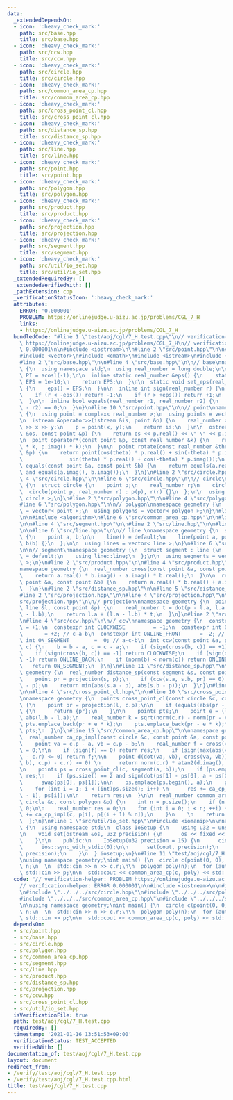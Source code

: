 ```yaml
---
data:
  _extendedDependsOn:
  - icon: ':heavy_check_mark:'
    path: src/base.hpp
    title: src/base.hpp
  - icon: ':heavy_check_mark:'
    path: src/ccw.hpp
    title: src/ccw.hpp
  - icon: ':heavy_check_mark:'
    path: src/circle.hpp
    title: src/circle.hpp
  - icon: ':heavy_check_mark:'
    path: src/common_area_cp.hpp
    title: src/common_area_cp.hpp
  - icon: ':heavy_check_mark:'
    path: src/cross_point_cl.hpp
    title: src/cross_point_cl.hpp
  - icon: ':heavy_check_mark:'
    path: src/distance_sp.hpp
    title: src/distance_sp.hpp
  - icon: ':heavy_check_mark:'
    path: src/line.hpp
    title: src/line.hpp
  - icon: ':heavy_check_mark:'
    path: src/point.hpp
    title: src/point.hpp
  - icon: ':heavy_check_mark:'
    path: src/polygon.hpp
    title: src/polygon.hpp
  - icon: ':heavy_check_mark:'
    path: src/product.hpp
    title: src/product.hpp
  - icon: ':heavy_check_mark:'
    path: src/projection.hpp
    title: src/projection.hpp
  - icon: ':heavy_check_mark:'
    path: src/segment.hpp
    title: src/segment.hpp
  - icon: ':heavy_check_mark:'
    path: src/util/io_set.hpp
    title: src/util/io_set.hpp
  _extendedRequiredBy: []
  _extendedVerifiedWith: []
  _pathExtension: cpp
  _verificationStatusIcon: ':heavy_check_mark:'
  attributes:
    ERROR: '0.000001'
    PROBLEM: https://onlinejudge.u-aizu.ac.jp/problems/CGL_7_H
    links:
    - https://onlinejudge.u-aizu.ac.jp/problems/CGL_7_H
  bundledCode: "#line 1 \"test/aoj/cgl/7_H.test.cpp\"\n// verification-helper: PROBLEM\
    \ https://onlinejudge.u-aizu.ac.jp/problems/CGL_7_H\n// verification-helper: ERROR\
    \ 0.000001\n\n#include <iostream>\n\n#line 2 \"src/point.hpp\"\n\n#include <complex>\n\
    #include <vector>\n#include <cmath>\n#include <istream>\n#include <ostream>\n\n\
    #line 2 \"src/base.hpp\"\n\n#line 4 \"src/base.hpp\"\n\n// base\nnamespace geometry\
    \ {\n  using namespace std;\n  using real_number = long double;\n\n  const real_number\
    \ PI = acosl(-1);\n\n  inline static real_number &eps() {\n    static real_number\
    \ EPS = 1e-10;\n    return EPS;\n  }\n\n  static void set_eps(real_number EPS)\
    \ {\n    eps() = EPS;\n  }\n\n  inline int sign(real_number r) {\n    set_eps(1e-10);\n\
    \    if (r < -eps()) return -1;\n    if (r > +eps()) return +1;\n    return 0;\n\
    \  }\n\n  inline bool equals(real_number r1, real_number r2) {\n    return sign(r1\
    \ - r2) == 0;\n  }\n}\n#line 10 \"src/point.hpp\"\n\n// point\nnamespace geometry\
    \ {\n  using point = complex< real_number >;\n  using points = vector< point >;\n\
    \n  istream &operator>>(istream &is, point &p) {\n    real_number x, y;\n    is\
    \ >> x >> y;\n    p = point(x, y);\n    return is;\n  }\n\n  ostream &operator<<(ostream\
    \ &os, const point &p) {\n    return os << p.real() << \" \" << p.imag();\n  }\n\
    \n  point operator*(const point &p, const real_number &k) {\n    return point(p.real()\
    \ * k, p.imag() * k);\n  }\n\n  point rotate(const real_number &theta, const point\
    \ &p) {\n    return point(cos(theta) * p.real() + sin(-theta) * p.imag(),\n  \
    \               sin(theta) * p.real() + cos(-theta) * p.imag());\n  }\n\n  bool\
    \ equals(const point &a, const point &b) {\n    return equals(a.real(), b.real())\
    \ and equals(a.imag(), b.imag());\n  }\n}\n#line 2 \"src/circle.hpp\"\n\n#line\
    \ 4 \"src/circle.hpp\"\n\n#line 6 \"src/circle.hpp\"\n\n// circle\nnamespace geometry\
    \ {\n  struct circle {\n    point p;\n    real_number r;\n    circle() {}\n  \
    \  circle(point p, real_number r) : p(p), r(r) {}\n  };\n\n  using circles = vector<\
    \ circle >;\n}\n#line 2 \"src/polygon.hpp\"\n\n#line 4 \"src/polygon.hpp\"\n\n\
    #line 6 \"src/polygon.hpp\"\n\n// polygon\nnamespace geometry {\n  using polygon\
    \ = vector< point >;\n  using polygons = vector< polygon >;\n}\n#line 2 \"src/common_area_cp.hpp\"\
    \n\n#include <algorithm>\n#line 6 \"src/common_area_cp.hpp\"\n\n#line 2 \"src/segment.hpp\"\
    \n\n#line 4 \"src/segment.hpp\"\n\n#line 2 \"src/line.hpp\"\n\n#line 4 \"src/line.hpp\"\
    \n\n#line 6 \"src/line.hpp\"\n\n// line \nnamespace geometry {\n  struct line\
    \ {\n    point a, b;\n\n    line() = default;\n    line(point a, point b) : a(a),\
    \ b(b) {}\n  };\n\n  using lines = vector< line >;\n}\n#line 6 \"src/segment.hpp\"\
    \n\n// segment\nnamespace geometry {\n  struct segment : line {\n    segment()\
    \ = default;\n    using line::line;\n  };\n\n  using segments = vector< segment\
    \ >;\n}\n#line 2 \"src/product.hpp\"\n\n#line 4 \"src/product.hpp\"\n\n// product\n\
    namespace geometry {\n  real_number cross(const point &a, const point &b) {\n\
    \    return a.real() * b.imag() - a.imag() * b.real();\n  }\n\n  real_number dot(const\
    \ point &a, const point &b) {\n    return a.real() * b.real() + a.imag() * b.imag();\n\
    \  }\n}\n#line 2 \"src/distance_sp.hpp\"\n\n#line 5 \"src/distance_sp.hpp\"\n\n\
    #line 2 \"src/projection.hpp\"\n\n#line 4 \"src/projection.hpp\"\n\n#line 9 \"\
    src/projection.hpp\"\n\n// projection\nnamespace geometry {\n  point projection(const\
    \ line &l, const point &p) {\n    real_number t = dot(p - l.a, l.a - l.b) / norm(l.a\
    \ - l.b);\n    return l.a + (l.a - l.b) * t;\n  }\n}\n#line 2 \"src/ccw.hpp\"\n\
    \n#line 4 \"src/ccw.hpp\"\n\n// ccw\nnamespace geometry {\n  constexpr int COUNTER_CLOCKWISE\
    \ = +1;\n  constexpr int CLOCKWISE         = -1;\n  constexpr int ONLINE_BACK\
    \       = +2; // c-a-b\n  constexpr int ONLINE_FRONT      = -2; // a-b-c\n  constexpr\
    \ int ON_SEGMENT        =  0; // a-c-b\n  int ccw(const point &a, point b, point\
    \ c) {\n    b = b - a, c = c - a;\n    if (sign(cross(b, c)) == +1) return COUNTER_CLOCKWISE;\n\
    \    if (sign(cross(b, c)) == -1) return CLOCKWISE;\n    if (sign(dot(b, c)) ==\
    \ -1) return ONLINE_BACK;\n    if (norm(b) < norm(c)) return ONLINE_FRONT;\n \
    \   return ON_SEGMENT;\n  }\n}\n#line 11 \"src/distance_sp.hpp\"\n\nnamespace\
    \ geometry {\n  real_number distance_sp(const segment &s, const point &p) {\n\
    \    point pr = projection(s, p);\n    if (ccw(s.a, s.b, pr) == 0) return abs(pr\
    \ - p);\n    return min(abs(s.a - p), abs(s.b - p));\n  }\n}\n#line 2 \"src/cross_point_cl.hpp\"\
    \n\n#line 4 \"src/cross_point_cl.hpp\"\n\n#line 10 \"src/cross_point_cl.hpp\"\n\
    \nnamespace geometry {\n  points cross_point_cl(const circle &c, const line &l)\
    \ {\n    point pr = projection(l, c.p);\n\n    if (equals(abs(pr - c.p), c.r))\
    \ {\n      return {pr};\n    }\n\n    points pts;\n    point e = (l.b - l.a) /\
    \ abs(l.b - l.a);\n    real_number k = sqrt(norm(c.r) - norm(pr - c.p));\n   \
    \ pts.emplace_back(pr + e * k);\n    pts.emplace_back(pr - e * k);\n    return\
    \ pts;\n  }\n}\n#line 15 \"src/common_area_cp.hpp\"\n\nnamespace geometry {\n\
    \  real_number ca_cp_impl(const circle &c, const point &a, const point &b) {\n\
    \    point va = c.p - a, vb = c.p - b;\n    real_number f = cross(va, vb), res\
    \ = 0;\n\n    if (sign(f) == 0) return res;\n    if (sign(max(abs(va), abs(vb))\
    \ - c.r) <= 0) return f;\n\n    point d(dot(va, vb), cross(va, vb));\n    if (sign(distance_sp(segment(a,\
    \ b), c.p) - c.r) >= 0) \n      return norm(c.r) * atan2(d.imag(), d.real());\n\
    \n    points ps = cross_point_cl(c, segment(a, b));\n    if (ps.empty()) return\
    \ res;\n    if (ps.size() == 2 and sign(dot(ps[1] - ps[0], a - ps[0])) >= 0)\n\
    \      swap(ps[0], ps[1]);\n\n    ps.emplace(ps.begin(), a);\n    ps.emplace_back(b);\n\
    \    for (int i = 1; i < (int)ps.size(); i++) \n      res += ca_cp_impl(c, ps[i\
    \ - 1], ps[i]);\n\n    return res;\n  }\n\n  real_number common_area_cp(const\
    \ circle &c, const polygon &p) {\n    int n = p.size();\n    if (n < 3) return\
    \ 0;\n\n    real_number res = 0;\n    for (int i = 0; i < n; ++i) {\n      res\
    \ += ca_cp_impl(c, p[i], p[(i + 1) % n]);\n    }\n    \n    return res / 2;\n\
    \  };\n}\n#line 1 \"src/util/io_set.hpp\"\n#include <iomanip>\n\nnamespace geometry\
    \ {\n  using namespace std;\n  class IoSetup {\n    using u32 = unsigned int;\n\
    \n    void set(ostream &os, u32 precision) {\n      os << fixed << setprecision(precision);\n\
    \    }\n\n    public:\n    IoSetup(u32 precision = 15) {\n      cin.tie(0);\n\
    \      ios::sync_with_stdio(0);\n\n      set(cout, precision);\n      set(cerr,\
    \ precision);\n    }\n  } iosetup;\n}\n#line 11 \"test/aoj/cgl/7_H.test.cpp\"\n\
    \nusing namespace geometry;\nint main() {\n  circle c(point(0, 0), 0);\n  int\
    \ n;\n  \n  std::cin >> n >> c.r;\n\n  polygon poly(n);\n  for (auto &p : poly)\
    \ std::cin >> p;\n\n  std::cout << common_area_cp(c, poly) << std::endl;\n}\n"
  code: "// verification-helper: PROBLEM https://onlinejudge.u-aizu.ac.jp/problems/CGL_7_H\n\
    // verification-helper: ERROR 0.000001\n\n#include <iostream>\n\n#include \"../../../src/point.hpp\"\
    \n#include \"../../../src/circle.hpp\"\n#include \"../../../src/polygon.hpp\"\n\
    #include \"../../../src/common_area_cp.hpp\"\n#include \"../../../src/util/io_set.hpp\"\
    \n\nusing namespace geometry;\nint main() {\n  circle c(point(0, 0), 0);\n  int\
    \ n;\n  \n  std::cin >> n >> c.r;\n\n  polygon poly(n);\n  for (auto &p : poly)\
    \ std::cin >> p;\n\n  std::cout << common_area_cp(c, poly) << std::endl;\n}\n"
  dependsOn:
  - src/point.hpp
  - src/base.hpp
  - src/circle.hpp
  - src/polygon.hpp
  - src/common_area_cp.hpp
  - src/segment.hpp
  - src/line.hpp
  - src/product.hpp
  - src/distance_sp.hpp
  - src/projection.hpp
  - src/ccw.hpp
  - src/cross_point_cl.hpp
  - src/util/io_set.hpp
  isVerificationFile: true
  path: test/aoj/cgl/7_H.test.cpp
  requiredBy: []
  timestamp: '2021-01-16 13:51:53+09:00'
  verificationStatus: TEST_ACCEPTED
  verifiedWith: []
documentation_of: test/aoj/cgl/7_H.test.cpp
layout: document
redirect_from:
- /verify/test/aoj/cgl/7_H.test.cpp
- /verify/test/aoj/cgl/7_H.test.cpp.html
title: test/aoj/cgl/7_H.test.cpp
---
```

